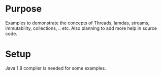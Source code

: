 # Purpose
Examples to demonstrate the concepts of Threads, lamdas, streams, immutability, collections, .. etc. Also planning to add more help in source code.

# Setup
Java 1.8 compiler is needed for some examples.
